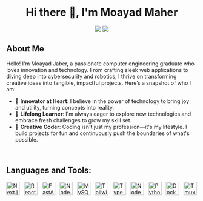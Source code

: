 <h1 align="center">Hi there 👋, I'm Moayad Maher</h1>
<div align="center">
    <a href="https://www.linkedin.com/in/moayad-jaber-77b341205/" target="_blank"><img src="https://img.icons8.com/fluent/48/000000/linkedin.png"/></a>
    <a href="mailto:its.moayadj@gmail.com" target="_blank"><img src="https://img.icons8.com/fluent/48/000000/email.png"/></a>
</div>

##  About Me

Hello! I'm Moayad Jaber, a passionate computer engineering graduate who loves innovation and technology. From crafting sleek web applications to diving deep into cybersecurity and robotics, I thrive on transforming creative ideas into tangible, impactful projects. Here’s a snapshot of who I am:
- 🚀 **Innovator at Heart**: I believe in the power of technology to bring joy and utility, turning concepts into reality.
- 🌱 **Lifelong Learner**: I'm always eager to explore new technologies and embrace fresh challenges to grow my skill set.
- 🎨 **Creative Coder**: Coding isn't just my profession—it's my lifestyle. I build projects for fun and continuously push the boundaries of what's possible.


<br />

## Languages and Tools:

<p align="left"> 
    <img src="https://github.com/get-icon/geticon/raw/master/icons/nextjs-icon.svg" alt="Next.js" width="35px" height="35px">&nbsp;&nbsp;
    <img src="https://github.com/get-icon/geticon/raw/master/icons/react.svg" alt="React.js" width="35px" height="35px">&nbsp;&nbsp;
    <img src="https://cdn.worldvectorlogo.com/logos/fastapi.svg" alt="FastAPI" width="35px" height="35px">&nbsp;&nbsp;
    <img src="https://github.com/get-icon/geticon/raw/master/icons/nodejs-icon.svg" alt="Node.js" width="35px" height="35px">&nbsp;&nbsp;
    <img src="https://cdn-icons-png.flaticon.com/512/1199/1199128.png" alt="MySQL" width="35px" height="35px">&nbsp;&nbsp;
    <img src="https://github.com/get-icon/geticon/raw/master/icons/tailwindcss-icon.svg" alt="TailwindCSS" width="35px" height="35px">&nbsp;&nbsp;
    <img src="https://github.com/get-icon/geticon/raw/master/icons/typescript-icon.svg" alt="TypeScript" width="35px" height="35px">&nbsp;&nbsp;
    <img src="https://cdn-icons-png.flaticon.com/512/5968/5968322.png" alt="NodeJs" width="35px" height="35px">&nbsp;&nbsp;
    <img src="https://github.com/get-icon/geticon/raw/master/icons/python.svg" alt="Python" width="35px" height="35px">&nbsp;&nbsp;
    <img src="https://cdn-icons-png.flaticon.com/512/919/919853.png" alt="Docker" width="35px" height="35px">&nbsp;&nbsp;
    <img src="https://styles.redditmedia.com/t5_2siir/styles/communityIcon_n4icrv6e7yw51.png" alt="Tmux" width="35px" height="35px">&nbsp;&nbsp;
</p>
<br/>
<br/>

